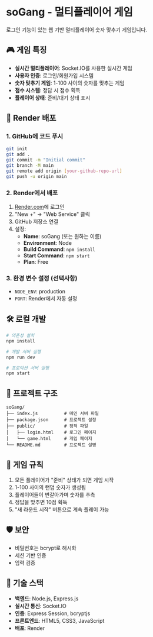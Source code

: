 # soGang - 멀티플레이어 게임

로그인 기능이 있는 웹 기반 멀티플레이어 숫자 맞추기 게임입니다.

## 🎮 게임 특징

- **실시간 멀티플레이어**: Socket.IO를 사용한 실시간 게임
- **사용자 인증**: 로그인/회원가입 시스템
- **숫자 맞추기 게임**: 1-100 사이의 숫자를 맞추는 게임
- **점수 시스템**: 정답 시 점수 획득
- **플레이어 상태**: 준비/대기 상태 표시

## 🚀 Render 배포

### 1. GitHub에 코드 푸시
```bash
git init
git add .
git commit -m "Initial commit"
git branch -M main
git remote add origin [your-github-repo-url]
git push -u origin main
```

### 2. Render에서 배포
1. [Render.com](https://render.com)에 로그인
2. "New +" → "Web Service" 클릭
3. GitHub 저장소 연결
4. 설정:
   - **Name**: soGang (또는 원하는 이름)
   - **Environment**: Node
   - **Build Command**: `npm install`
   - **Start Command**: `npm start`
   - **Plan**: Free

### 3. 환경 변수 설정 (선택사항)
- `NODE_ENV`: production
- `PORT`: Render에서 자동 설정

## 🛠 로컬 개발

```bash
# 의존성 설치
npm install

# 개발 서버 실행
npm run dev

# 프로덕션 서버 실행
npm start
```

## 📁 프로젝트 구조

```
soGang/
├── index.js          # 메인 서버 파일
├── package.json      # 프로젝트 설정
├── public/           # 정적 파일
│   ├── login.html    # 로그인 페이지
│   └── game.html     # 게임 페이지
└── README.md         # 프로젝트 설명
```

## 🎯 게임 규칙

1. 모든 플레이어가 "준비" 상태가 되면 게임 시작
2. 1-100 사이의 랜덤 숫자가 생성됨
3. 플레이어들이 번갈아가며 숫자를 추측
4. 정답을 맞추면 10점 획득
5. "새 라운드 시작" 버튼으로 계속 플레이 가능

## 🛡 보안

- 비밀번호는 bcrypt로 해시화
- 세션 기반 인증
- 입력 검증

## 🔧 기술 스택

- **백엔드**: Node.js, Express.js
- **실시간 통신**: Socket.IO
- **인증**: Express Session, bcryptjs
- **프론트엔드**: HTML5, CSS3, JavaScript
- **배포**: Render 